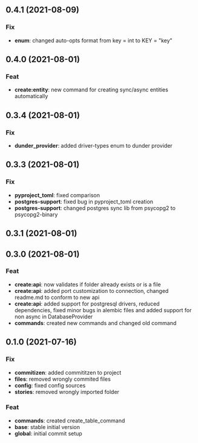 ## 0.4.1 (2021-08-09)

### Fix

- **enum**: changed auto-opts format from key = int to KEY = "key"

## 0.4.0 (2021-08-01)

### Feat

- **create:entity**: new command for creating sync/async entities automatically

## 0.3.4 (2021-08-01)

### Fix

- **dunder_provider**: added driver-types enum to dunder provider

## 0.3.3 (2021-08-01)

### Fix

- **pyproject_toml**: fixed comparison
- **postgres-support**: fixed bug in pyproject_toml creation
- **postgres-support**: changed postgres sync lib from psycopg2 to psycopg2-binary

## 0.3.1 (2021-08-01)

## 0.3.0 (2021-08-01)

### Feat

- **create:api**: now validates if folder already exists or is a file
- **create:api**: added port customization to connection, changed readme.md to conform to new api
- **create:api**: added support for postgresql drivers, reduced dependencies, fixed minor bugs in alembic files and added support for non async in DatabaseProvider
- **commands**: created new commands and changed old command

## 0.1.0 (2021-07-16)

### Fix

- **commitizen**: added commititzen to project
- **files**: removed wrongly commited files
- **config**: fixed config sources
- **stories**: removed wrongly imported folder

### Feat

- **commands**: created create_table_command
- **base**: stable initial version
- **global**: initial commit setup
